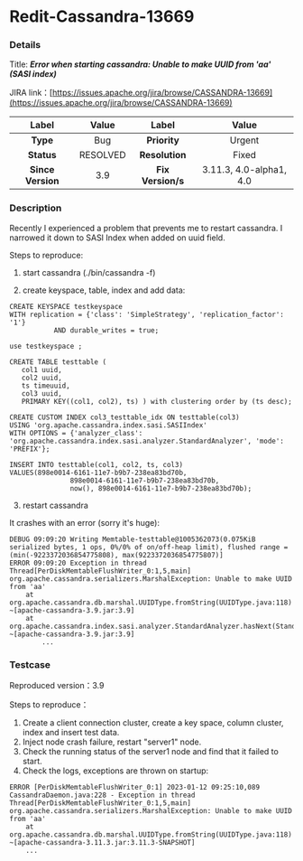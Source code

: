 # Redit-Cassandra-13669

### Details

Title: ***Error when starting cassandra: Unable to make UUID from 'aa' (SASI index)***

JIRA link：[https://issues.apache.org/jira/browse/CASSANDRA-13669](https://issues.apache.org/jira/browse/CASSANDRA-13669)

|         Label         |                  Value                   |      Label      |     Value      |
|:---------------------:|:----------------------------------------:|:---------------:|:--------------:|
|       **Type**        |                   Bug                    |  **Priority**   |     Urgent     |
|      **Status**       |                 RESOLVED                 | **Resolution**  |     Fixed      |
|   **Since Version**   |                   3.9                    | **Fix Version/s** | 3.11.3, 4.0-alpha1, 4.0 |

### Description

Recently I experienced a problem that prevents me to restart cassandra.
I narrowed it down to SASI Index when added on uuid field.

Steps to reproduce:

1. start cassandra (./bin/cassandra -f)

2. create keyspace, table, index and add data:
```
CREATE KEYSPACE testkeyspace
WITH replication = {'class': 'SimpleStrategy', 'replication_factor': '1'} 
           AND durable_writes = true;

use testkeyspace ;

CREATE TABLE testtable (
   col1 uuid,
   col2 uuid,
   ts timeuuid,
   col3 uuid,
   PRIMARY KEY((col1, col2), ts) ) with clustering order by (ts desc);

CREATE CUSTOM INDEX col3_testtable_idx ON testtable(col3)
USING 'org.apache.cassandra.index.sasi.SASIIndex'
WITH OPTIONS = {'analyzer_class': 'org.apache.cassandra.index.sasi.analyzer.StandardAnalyzer', 'mode': 'PREFIX'};

INSERT INTO testtable(col1, col2, ts, col3)
VALUES(898e0014-6161-11e7-b9b7-238ea83bd70b,
               898e0014-6161-11e7-b9b7-238ea83bd70b,
               now(), 898e0014-6161-11e7-b9b7-238ea83bd70b);
```

3. restart cassandra

It crashes with an error (sorry it's huge):
```
DEBUG 09:09:20 Writing Memtable-testtable@1005362073(0.075KiB serialized bytes, 1 ops, 0%/0% of on/off-heap limit), flushed range = (min(-9223372036854775808), max(9223372036854775807)]
ERROR 09:09:20 Exception in thread Thread[PerDiskMemtableFlushWriter_0:1,5,main]
org.apache.cassandra.serializers.MarshalException: Unable to make UUID from 'aa'
	at org.apache.cassandra.db.marshal.UUIDType.fromString(UUIDType.java:118) ~[apache-cassandra-3.9.jar:3.9]
	at org.apache.cassandra.index.sasi.analyzer.StandardAnalyzer.hasNext(StandardAnalyzer.java:168) ~[apache-cassandra-3.9.jar:3.9]
    	...
```

### Testcase

Reproduced version：3.9

Steps to reproduce：
1. Create a client connection cluster, create a key space, column cluster, index and insert test data.
2. Inject node crash failure, restart "server1" node.
3. Check the running status of the server1 node and find that it failed to start.
4. Check the logs, exceptions are thrown on startup:

```
ERROR [PerDiskMemtableFlushWriter_0:1] 2023-01-12 09:25:10,089 CassandraDaemon.java:228 - Exception in thread Thread[PerDiskMemtableFlushWriter_0:1,5,main]
org.apache.cassandra.serializers.MarshalException: Unable to make UUID from 'aa'
	at org.apache.cassandra.db.marshal.UUIDType.fromString(UUIDType.java:118) ~[apache-cassandra-3.11.3.jar:3.11.3-SNAPSHOT]
	...
```
